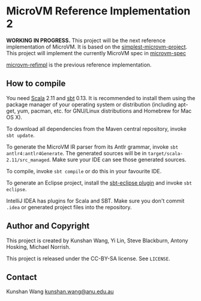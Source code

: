 MicroVM Reference Implementation 2
==================================

**WORKING IN PROGRESS.** This project will be the next reference implementation
of MicroVM. It is based on the
[simplest-microvm-project](https://github.com/microvm/simplest-microvm-project).
This project will implement the currently MicroVM spec in
[microvm-spec](https://github.com/microvm/microvm-spec/wiki)

[microvm-refimpl](https://github.com/microvm-project/microvm-refimpl) is the
previous reference implementation.

How to compile
--------------

You need [Scala](http://scala-lang.org/) 2.11 and
[sbt](http://www.scala-sbt.org/) 0.13. It is recommended to install them using
the package manager of your operating system or distribution (including apt-get,
yum, pacman, etc. for GNU/Linux distributions and Homebrew for Mac OS X).

To download all dependencies from the Maven central repository, invoke `sbt
update`.

To generate the MicroVM IR parser from its Antlr grammar, invoke `sbt
antlr4:antlr4Generate`. The generated sources will be in
`target/scala-2.11/src_managed`. Make sure your IDE can see those generated
sources.

To compile, invoke `sbt compile` or do this in your favourite IDE.

To generate an Eclipse project, install the [sbt-eclipse
plugin](https://github.com/typesafehub/sbteclipse) and invoke `sbt eclipse`.

IntelliJ IDEA has plugins for Scala and SBT. Make sure you don't commit `.idea`
or generated project files into the repository.

Author and Copyright
--------------------

This project is created by Kunshan Wang, Yi Lin, Steve Blackburn, Antony
Hosking, Michael Norrish.

This project is released under the CC-BY-SA license. See `LICENSE`.

Contact
-------

Kunshan Wang <kunshan.wang@anu.edu.au>

<!--
vim: tw=80
-->
